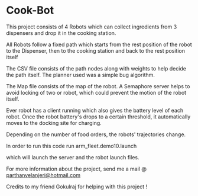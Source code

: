 # Cook-Bot  

This project consists of 4 Robots which can collect ingredients from 3 dispensers and drop it in the cooking station.

All Robots follow a fixed path which starts from the rest position of the robot to the Dispenser, then to the cooking station and back to the rest position itself

The CSV file consists of the path nodes along with weights to help decide the path itself. The planner used was a simple bug algorithm.

The Map file consists of the map of the robot. A Semaphore server helps to avoid locking of two or robot, which could prevent the motion of the robot itself.

Ever robot has a client running which also gives the battery level of each robot. Once the robot battery's drops to a certain threshold, it automatically moves to the docking site for charging.

Depending on the number of food orders, the robots' trajectories change.


In order to run this code
run arm_fleet.demo10.launch

which will launch the server and the robot launch files.

For more information about the project, send me a mail @ parthanvelanjeri@hotmail.com

Credits to my friend Gokulraj for helping with this project !
